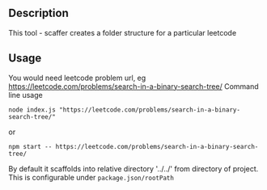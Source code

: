 ## Description

This tool - scaffer creates a folder structure for a particular leetcode

## Usage

You would need leetcode problem url, eg https://leetcode.com/problems/search-in-a-binary-search-tree/
Command line usage

    node index.js "https://leetcode.com/problems/search-in-a-binary-search-tree/"

or

    npm start -- https://leetcode.com/problems/search-in-a-binary-search-tree/

By default it scaffolds into relative directory '../../' from directory of project. This is configurable under `package.json/rootPath`
